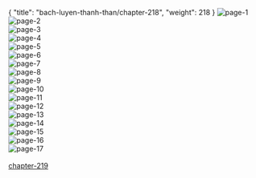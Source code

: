 { "title": "bach-luyen-thanh-than/chapter-218", "weight": 218 }
<img src="bach-luyen-thanh-than_0218_01-dc1fbfa13af82a0f33aacd89c95003da.webp" alt="page-1" origin="http://1.bp.blogspot.com/-HCQMWkIbvOY/WtF1PNOGB1I/AAAAAAAAhnY/uGcuLkca8CwLusJQFfLAk69D4XDv-WzswCLcBGAs/s1600/0003.jpg?imgmax=0"><br/>
<img src="bach-luyen-thanh-than_0218_02-623d8e9ce1c36c0b00ff0e8e1870246e.webp" alt="page-2" origin="http://1.bp.blogspot.com/-gjtF_3VHopI/WtF1PLJ4SoI/AAAAAAAAhng/QsPhfewg8n8Vx4Qvb_0qfHsq_KdnwNv6wCLcBGAs/s1600/0004.jpg?imgmax=0"><br/>
<img src="bach-luyen-thanh-than_0218_03-55c61ef4fa19b068fc4264d5783bff48.webp" alt="page-3" origin="http://1.bp.blogspot.com/-ofR-cccf7sE/WtF1PF-8slI/AAAAAAAAhnc/oxXFBnZzg0s2_7Z6UOIsjqg0L8MzWh2fgCLcBGAs/s1600/0005.jpg?imgmax=0"><br/>
<img src="bach-luyen-thanh-than_0218_04-229be747c0f811ece34ce0af8fc72376.webp" alt="page-4" origin="http://1.bp.blogspot.com/-wrk_LXohc4Y/WtF1QBtb_eI/AAAAAAAAhnk/hs2R_64mR_4Kk5N5_wUj4uBHzqzWN2OhACLcBGAs/s1600/0006.jpg?imgmax=0"><br/>
<img src="bach-luyen-thanh-than_0218_05-8790736bef883ee5237f0828e6c80d97.webp" alt="page-5" origin="http://1.bp.blogspot.com/-4bu1BdJcYqg/WtF1QbIPNaI/AAAAAAAAhno/DG1oMGadJ6or0L1cdoyzrmXBNxfiqXe-wCLcBGAs/s1600/0007.jpg?imgmax=0"><br/>
<img src="bach-luyen-thanh-than_0218_06-a8d15840d0284f40abae4d75420350c9.webp" alt="page-6" origin="http://1.bp.blogspot.com/-GdaqmJLMgAI/WtF1Qskwp3I/AAAAAAAAhns/MAeiNS-j0ag6QS4rDhPCd9zXUIbaJ5nuACLcBGAs/s1600/0008.jpg?imgmax=0"><br/>
<img src="bach-luyen-thanh-than_0218_07-f31c91a11201d2d5256b4c3c8d68af8e.webp" alt="page-7" origin="http://1.bp.blogspot.com/-losoZhqsveE/WtF1RAO-8tI/AAAAAAAAhnw/J0geT-QuAJ8BBIcj4pWl2oWn6etMqdq5ACLcBGAs/s1600/0009.jpg?imgmax=0"><br/>
<img src="bach-luyen-thanh-than_0218_08-dd9d6ca6505ca3aca313e04e98988062.webp" alt="page-8" origin="http://1.bp.blogspot.com/-VZZaqcPA3d4/WtF1RcDhJmI/AAAAAAAAhn0/aPh8sQD8nA0389Re-m6u_DXuQ2LW_qgPwCLcBGAs/s1600/0010.jpg?imgmax=0"><br/>
<img src="bach-luyen-thanh-than_0218_09-5e172fc86b9aa950beb4af68d0bc9e79.webp" alt="page-9" origin="http://1.bp.blogspot.com/-QFLIYD_5Dw4/WtF1RvYd-_I/AAAAAAAAhn4/bhsfq15mlI8e9gmE58fKoMUSA9dpI1LqwCLcBGAs/s1600/0011.jpg?imgmax=0"><br/>
<img src="bach-luyen-thanh-than_0218_10-82da4b624675ae0b8043bfd5c8bb2a96.webp" alt="page-10" origin="http://1.bp.blogspot.com/-K1ANiWESEP0/WtF1SJAJocI/AAAAAAAAhn8/swHbO620ScomJBM4gA-ZWLyq1JdgtEBnQCLcBGAs/s1600/0012.jpg?imgmax=0"><br/>
<img src="bach-luyen-thanh-than_0218_11-527710ad6ec4174234bd89301dcb1f25.webp" alt="page-11" origin="http://1.bp.blogspot.com/-UGSSUoX9ta0/WtF1SU0fymI/AAAAAAAAhoA/sqKOTcEQFnULRna4jZDLZGMnqwhff2SwgCLcBGAs/s1600/0013.jpg?imgmax=0"><br/>
<img src="bach-luyen-thanh-than_0218_12-aaf1d3e052912414508f1184234550f7.webp" alt="page-12" origin="http://1.bp.blogspot.com/-kOEQ_XV6VuY/WtF1SulALQI/AAAAAAAAhoE/vo1gpUUMSCchIWWOSHIuXuDmXhEFIxa0ACLcBGAs/s1600/0014.jpg?imgmax=0"><br/>
<img src="bach-luyen-thanh-than_0218_13-f1d0f897f39514efc9185cb22d93f00e.webp" alt="page-13" origin="http://1.bp.blogspot.com/-wyYD0QSVesw/WtF1TGeLirI/AAAAAAAAhoI/rWcKffqGEkw1M0jdSA5x2rYi-Yc4wIb-ACLcBGAs/s1600/0015.jpg?imgmax=0"><br/>
<img src="bach-luyen-thanh-than_0218_14-c5f3e9b21c91f163fb6dc872dda384f0.webp" alt="page-14" origin="http://1.bp.blogspot.com/-LgApC3fhfJk/WtF1TUM0FVI/AAAAAAAAhoM/XsXWpaRA7Rky2u3TVI1xQYWYsIRX9vq_wCLcBGAs/s1600/0016.jpg?imgmax=0"><br/>
<img src="bach-luyen-thanh-than_0218_15-69323a57edcb393a33ee615973dd38ac.webp" alt="page-15" origin="http://1.bp.blogspot.com/-pJm6pIQkViY/WtF1TlDYozI/AAAAAAAAhoQ/AG9T3WKra3gl8o25zhph1h_RDYuLvlSlgCLcBGAs/s1600/0017.jpg?imgmax=0"><br/>
<img src="bach-luyen-thanh-than_0218_16-9ffcbac14ba97ae8908dcdde880660f9.webp" alt="page-16" origin="http://1.bp.blogspot.com/-7X2FMDMRzvc/WtF1T6aFSvI/AAAAAAAAhoU/6Af2VAGVaAM6hZmow4EWt3_SoNsLpRyvACLcBGAs/s1600/0018.jpg?imgmax=0"><br/>
<img src="bach-luyen-thanh-than_0218_17-fb4a6cf5f202cc04efc7fb1119ccf22d.webp" alt="page-17" origin="http://1.bp.blogspot.com/-2rHbWPTs9QM/WtF1UaUMCYI/AAAAAAAAhoY/FXxIgJEaQf8ooMsxgayV2vsqEiaJ3x52QCLcBGAs/s1600/0019.jpg?imgmax=0"><br/>
<br/><a class="nextchap" href="/bach-luyen-thanh-than/chapter-219">chapter-219</a>
